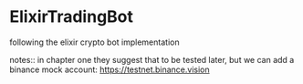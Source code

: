 # ElixirTradingBot
following the elixir crypto bot implementation


notes::
in chapter one they suggest that to be tested later, but we can add a binance mock 
account: https://testnet.binance.vision
